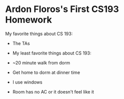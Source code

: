 # Ardon Floros's First CS193 Homework
My favorite things about CS 193:
- The TAs

- My least favorite things about CS 193:
- ~20 minute walk from dorm
- Get home to dorm at dinner time
- I use windows
- Room has no AC or it doesn't feel like it
